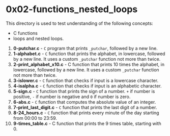 # 0x02-functions_nested_loops
This directory is used to test understanding of the following concepts:
- C functions
- loops and nested loops.
1. **0-putchar.c** - `C` program that prints `_putchar`, followed by a new line.
2. **1-alphabet.c** - `C` function that prints the alphabet, in lowercase, followed by a new line. It uses a custom `_putchar` function not more than twice.
3. **2-print_alphabet_x10.c** - C function that prints 10 times the alphabet, in lowercase, followed by a new line. It uses a custom `_putchar` function not more than twice.
4. **3-islower.c** - `C` function that checks if input is a lowercase character.
5. **4-isalpha.c** - `C` function that checks if input is an alphabetic character.
6. **5-sign.c** - `C` function that prints the sign of a number. `+` if number is positive, `-` if number is negative and `0` if number is zero.
7. **6-abs.c** - `C` function that computes the absolute value of an integer.
8. **7-print_last_digit.c** - `C` function that prints the last digit of a number.
9. **8-24_hours.c** - `C` function that prints every minute of the day starting from 00:00 to 23:59.
10. **9-times_table.c** - C function that prints the 9 times table, starting with 0.


